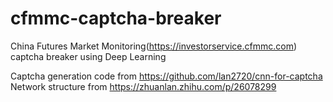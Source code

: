# cfmmc-captcha-breaker
China Futures Market Monitoring(https://investorservice.cfmmc.com) captcha breaker using Deep Learning

Captcha generation code from https://github.com/lan2720/cnn-for-captcha
Network structure from https://zhuanlan.zhihu.com/p/26078299

